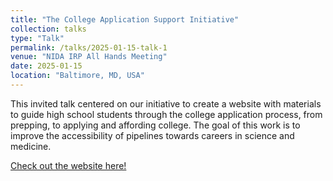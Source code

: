 ```yaml
---
title: "The College Application Support Initiative"
collection: talks
type: "Talk"
permalink: /talks/2025-01-15-talk-1
venue: "NIDA IRP All Hands Meeting"
date: 2025-01-15
location: "Baltimore, MD, USA"
---
```


This invited talk centered on our initiative to create a website with materials to guide high school students through the college application process, from prepping, to applying and affording college. The goal of this work is to improve the accessibility of pipelines towards careers in science and medicine. 

[Check out the website here!](http://linktr.ee/ideaoutreach)
